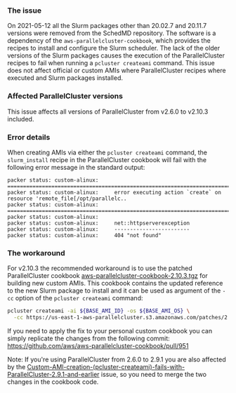 ### The issue

On 2021-05-12 all the Slurm packages other than 20.02.7 and 20.11.7 versions were removed from the SchedMD repository. The software is a dependency of the `aws-parallelcluster-cookbook`, which provides the recipes to install and configure the Slurm scheduler. 
The lack of the older versions of the Slurm packages causes the execution of the ParallelCluster recipes to fail when running a `pcluster createami` command. This issue does not affect official or custom AMIs where ParallelCluster recipes where executed and Slurm packages installed.

### Affected ParallelCluster versions

This issue affects all versions of ParallelCluster from v2.6.0 to v2.10.3 included.

### Error details

When creating AMIs via either the `pcluster createami` command, the `slurm_install` recipe in the ParallelCluster cookbook will fail with the following error message in the standard output:

```
packer status: custom-alinux:     =======================================================================..
packer status: custom-alinux:     error executing action `create` on resource 'remote_file[/opt/parallelc..
packer status: custom-alinux:     =======================================================================..
packer status: custom-alinux:
packer status: custom-alinux:     net::httpserverexception
packer status: custom-alinux:     ------------------------
packer status: custom-alinux:     404 "not found"
```

### The workaround

For v2.10.3 the recommended workaround is to use the patched ParallelCluster cookbook [aws-parallelcluster-cookbook-2.10.3.tgz](https://us-east-1-aws-parallelcluster.s3.amazonaws.com/patches/2.10.3/aws-parallelcluster-cookbook-2.10.3.tgz) for building new custom AMIs. This cookbook contains the updated reference to the new Slurm package to install and it can be used as argument of the `-cc` option of the `pcluster createami` command:

```bash
pcluster createami -ai ${BASE_AMI_ID} -os ${BASE_AMI_OS} \
  -cc https://us-east-1-aws-parallelcluster.s3.amazonaws.com/patches/2.10.3/aws-parallelcluster-cookbook-2.10.3.tgz
```

If you need to apply the fix to your personal custom cookbook you can simply replicate the changes from the following commit: https://github.com/aws/aws-parallelcluster-cookbook/pull/951

Note: If you're using ParallelCluster from 2.6.0 to 2.9.1 you are also affected by the [Custom-AMI-creation-(pcluster-createami)-fails-with-ParallelCluster-2.9.1-and-earlier](https://github.com/aws/aws-parallelcluster/wiki/Custom-AMI-creation-(pcluster-createami)-fails-with-ParallelCluster-2.9.1-and-earlier) issue, so you need to merge the two changes in the cookbook code.